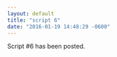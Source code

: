 ```yaml
---
layout: default
title: "script 6"
date: "2016-01-19 14:48:29 -0600"
---
```


Script #6 has been posted.
